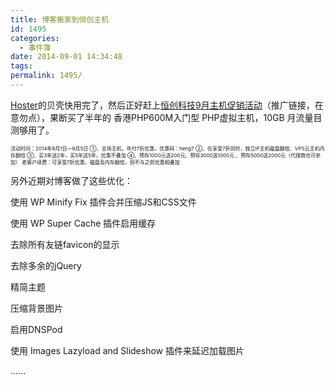 ```yaml
---
title: 博客搬家到恒创主机
id: 1495
categories:
  - 事件簿
date: 2014-09-01 14:34:48
tags:
permalink: 1495/
---
```


[Hoster](http://www.anotherhome.net/530)的贝壳快用完了，然后正好赶上[恒创科技9月主机促销活动](http://my.henghost.com/aff.php?aff=1878)（推广链接，在意勿点），果断买了半年的 香港PHP600M入门型 PHP虚拟主机，10GB 月流量目测够用了。

<span style="font-size: 6pt;">活动时间：2014年9月1日—9月5日
①、全场主机，年付7折优惠，优惠码：heng7
②、在享受7折同时，独立IP主机磁盘翻倍、VPS云主机内存翻倍
③、买3年送2年，买5年送5年，优惠不叠加
④、预存1000元送200元、预存3000送1000元 、预存5000送2000元（代理商也可参加）
老客户续费：可享受7折优惠，磁盘及内存翻倍，但不与之前优惠相叠加</span>

另外近期对博客做了这些优化：<!--more-->

使用 WP Minify Fix 插件合并压缩JS和CSS文件

使用 WP Super Cache 插件启用缓存

去除所有友链favicon的显示

去除多余的jQuery

精简主题

压缩背景图片

启用DNSPod

使用 Images Lazyload and Slideshow 插件来延迟加载图片

......